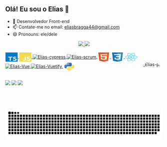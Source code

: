 ## Olá! Eu sou o Elias 👋



- 🌱 Desenvolvedor Front-end
- 📫 Contate-me no email: eliasbragga44@gmail.com
- 😄 Pronouns: ele/dele

<div align="center">
  <a href="https://github.com/eliasbragga">
  <img height="180em" src="https://github-readme-stats.vercel.app/api?username=eliasbragga&show_icons=true&theme=dark&include_all_commits=true&count_private=true"/>
  <img height="180em" src="https://github-readme-stats.vercel.app/api/top-langs/?username=eliasbragga&layout=compact&langs_count=7&theme=dark"/>
</div>
  
  <div style="display: inline_block"><br>
  <img align="center" alt="Elias-Ts" title="Typescript" height="30" width="40" src="https://raw.githubusercontent.com/devicons/devicon/master/icons/typescript/typescript-plain.svg">
  <img align="center" alt="Elias-Js" title="Javascript" height="30" width="40" src="https://raw.githubusercontent.com/devicons/devicon/master/icons/javascript/javascript-plain.svg">
  <img align="center" alt="Elias-cypress" title="Crypress" height="30" width="70" src="https://upload.wikimedia.org/wikipedia/commons/a/a4/Cypress.png">
    <img align="center" alt="Elias-scrum" title="Scrum" height="30" width="40" src="https://st2.depositphotos.com/17714924/48133/v/450/depositphotos_481330802-stock-illustration-scrum-icon-simple-creative-element.jpg">
  <img align="center" alt="Elias-HTML" height="30" width="40" src="https://raw.githubusercontent.com/devicons/devicon/master/icons/html5/html5-original.svg">
  <img align="center" alt="Elias-CSS" height="30" width="40" src="https://raw.githubusercontent.com/devicons/devicon/master/icons/css3/css3-original.svg">
  <img align="center" alt="Elias-React" height="30" width="40" src="https://raw.githubusercontent.com/devicons/devicon/master/icons/react/react-original.svg">
  <img align="center" alt="Elias-Vue" height="30" width="40" src="https://cdn.jsdelivr.net/gh/devicons/devicon/icons/vuejs/vuejs-original.svg">
  <img align="center" alt="Elias-Vuetify" height="30" width="40" src="https://cdn.jsdelivr.net/gh/devicons/devicon/icons/vuetify/vuetify-original.svg">
  <img align="center" alt="Elias-Python" height="30" width="40" src="https://raw.githubusercontent.com/devicons/devicon/master/icons/python/python-original.svg">
  <img align="right" alt="Elias-pic" height="150" style="border-radius:50px;" src="https://media.licdn.com/dms/image/C4E03AQFE2-w9c8wrVg/profile-displayphoto-shrink_800_800/0/1655054953377?e=1683763200&v=beta&t=gIy30CjmHz0YxC239aXK2WSYUa0Lfpc6bkVwnnFHvP8">
     
</div>
  
  ##

<div>
 
  <a href="https://www.instagram.com/bragga_elias/" target="_blank"><img src="https://img.shields.io/badge/-Instagram-%23E4405F?style=for-the-badge&logo=instagram&logoColor=white" target="_blank"></a>
  <a href = "mailto:eliasbragga44@gmail.com"><img src="https://img.shields.io/badge/-Gmail-%23333?style=for-the-badge&logo=gmail&logoColor=white" target="_blank"></a>
  <a href="https://www.linkedin.com/in/elias-braga-069144172/" target="_blank"><img src="https://img.shields.io/badge/-LinkedIn-%230077B5?style=for-the-badge&logo=linkedin&logoColor=white" target="_blank"></a> 
  ![Snake animation](https://github.com/eliasbragga/eliasbragga/blob/output/github-contribution-grid-snake.svg)
  
  
</div>
